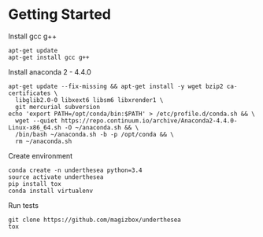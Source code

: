 # Getting Started

Install gcc g++

```
apt-get update
apt-get install gcc g++
```
Install anaconda 2 - 4.4.0 

```
apt-get update --fix-missing && apt-get install -y wget bzip2 ca-certificates \
  libglib2.0-0 libxext6 libsm6 libxrender1 \
  git mercurial subversion
echo 'export PATH=/opt/conda/bin:$PATH' > /etc/profile.d/conda.sh && \
  wget --quiet https://repo.continuum.io/archive/Anaconda2-4.4.0-Linux-x86_64.sh -O ~/anaconda.sh && \
  /bin/bash ~/anaconda.sh -b -p /opt/conda && \
  rm ~/anaconda.sh
```

Create environment

```
conda create -n underthesea python=3.4
source activate underthesea
pip install tox
conda install virtualenv
```

Run tests

```
git clone https://github.com/magizbox/underthesea
tox
```